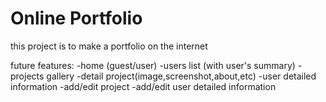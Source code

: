 Online Portfolio
====

this project is to make a portfolio on the internet

future features:
-home (guest/user)
-users list (with user's summary)
-projects gallery
-detail project(image,screenshot,about,etc)
-user detailed information
-add/edit project
-add/edit user detailed information
